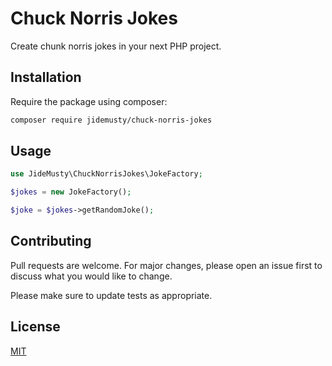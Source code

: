 # Chuck Norris Jokes

Create chunk norris jokes in your next PHP project.

## Installation

Require the package using composer:

```bash
composer require jidemusty/chuck-norris-jokes
```

## Usage

```php
use JideMusty\ChuckNorrisJokes\JokeFactory;

$jokes = new JokeFactory();

$joke = $jokes->getRandomJoke();
```

## Contributing
Pull requests are welcome. For major changes, please open an issue first to discuss what you would like to change.

Please make sure to update tests as appropriate.

## License
[MIT](./LICENSE.md)
